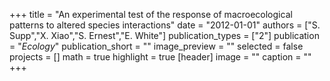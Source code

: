 +++
title = "An experimental test of the response of macroecological patterns to altered species interactions"
date = "2012-01-01"
authors = ["S. Supp","X. Xiao","S. Ernest","E. White"]
publication_types = ["2"]
publication = "_Ecology_"
publication_short = ""
image_preview = ""
selected = false
projects = []
math = true
highlight = true
[header]
image = ""
caption = ""
+++

